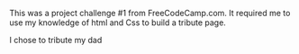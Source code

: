 This was a project challenge #1 from FreeCodeCamp.com. It required me to use my knowledge of html and Css to build a tribute page.

I chose to tribute my dad
